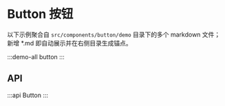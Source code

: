 # Button 按钮

以下示例聚合自 `src/components/button/demo` 目录下的多个 markdown 文件；新增 \*.md 即自动展示并在右侧目录生成锚点。

:::demo-all button
:::

## API

:::api Button
:::
